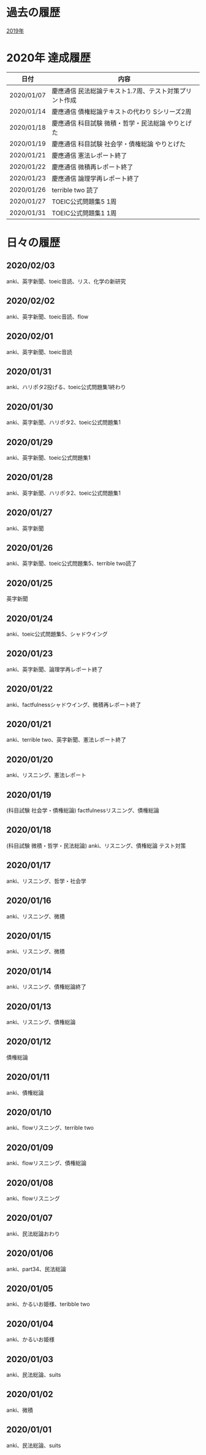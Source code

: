 # 過去の履歴
[2019年](2019.md)

# 2020年 達成履歴
|日付|内容|
----|---- 
|2020/01/07|慶應通信 民法総論テキスト1.7周、テスト対策プリント作成|
|2020/01/14|慶應通信 債権総論テキストの代わり Sシリーズ2周|
|2020/01/18|慶應通信 科目試験 微積・哲学・民法総論 やりとげた|
|2020/01/19|慶應通信 科目試験 社会学・債権総論 やりとげた|
|2020/01/21|慶應通信 憲法レポート終了|
|2020/01/22|慶應通信 微積再レポート終了|
|2020/01/23|慶應通信 論理学再レポート終了|
|2020/01/26|terrible two 読了|
|2020/01/27|TOEIC公式問題集5 1周|
|2020/01/31|TOEIC公式問題集1 1周|

# 日々の履歴
## 2020/02/03
anki、英字新聞、toeic音読、リス、化学の新研究
## 2020/02/02
anki、英字新聞、toeic音読、flow
## 2020/02/01
anki、英字新聞、toeic音読
## 2020/01/31
anki、ハリポタ2投げる、toeic公式問題集1終わり
## 2020/01/30
anki、英字新聞、ハリポタ2、toeic公式問題集1
## 2020/01/29
anki、英字新聞、toeic公式問題集1
## 2020/01/28
anki、英字新聞、ハリポタ2、toeic公式問題集1
## 2020/01/27
anki、英字新聞
## 2020/01/26
anki、英字新聞、toeic公式問題集5、terrible two読了
## 2020/01/25
英字新聞
## 2020/01/24
anki、toeic公式問題集5、シャドウイング
## 2020/01/23
anki、英字新聞、論理学再レポート終了
## 2020/01/22
anki、factfulnessシャドウイング、微積再レポート終了
## 2020/01/21
anki、terrible two、英字新聞、憲法レポート終了
## 2020/01/20
anki、リスニング、憲法レポート
## 2020/01/19
(科目試験 社会学・債権総論)
factfulnessリスニング、債権総論
## 2020/01/18
(科目試験 微積・哲学・民法総論)
anki、リスニング、債権総論 テスト対策
## 2020/01/17
anki、リスニング、哲学・社会学
## 2020/01/16
anki、リスニング、微積
## 2020/01/15
anki、リスニング、微積
## 2020/01/14
anki、リスニング、債権総論終了
## 2020/01/13
anki、リスニング、債権総論
## 2020/01/12
債権総論
## 2020/01/11
anki、債権総論
## 2020/01/10
anki、flowリスニング、terrible two
## 2020/01/09
anki、flowリスニング、債権総論
## 2020/01/08
anki、flowリスニング
## 2020/01/07
anki、民法総論おわり
## 2020/01/06
anki、part34、民法総論
## 2020/01/05
anki、かるいお姫様、teribble two
## 2020/01/04
anki、かるいお姫様
## 2020/01/03
anki、民法総論、suits
## 2020/01/02
anki、微積
## 2020/01/01
anki、民法総論、suits
